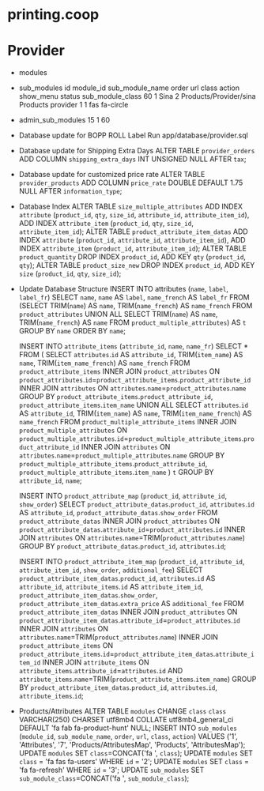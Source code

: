 # printing.coop

# Provider

- modules
- sub_modules
  id	module_id	sub_module_name	order	url	class	action	show_menu	status	sub_module_class
  60	1	Sina	2	Products/Provider/sina	Products	provider	1	1	fas fa-circle
- admin_sub_modules
  15 1 60

- Database update for BOPP ROLL Label
  Run app/database/provider.sql
- Database update for Shipping Extra Days
  ALTER TABLE `provider_orders` ADD COLUMN `shipping_extra_days` INT UNSIGNED NULL AFTER `tax`;
- Database update for customized price rate
  ALTER TABLE `provider_products` ADD COLUMN `price_rate` DOUBLE DEFAULT 1.75 NULL AFTER `information_type`;
- Database Index
  ALTER TABLE `size_multiple_attributes` ADD INDEX `attribute` (`product_id`, `qty`, `size_id`, `attribute_id`, `attribute_item_id`), ADD INDEX `attribute_item` (`product_id`, `qty`, `size_id`, `attribute_item_id`);
  ALTER TABLE `product_attribute_item_datas` ADD INDEX `attribute` (`product_id`, `attribute_id`, `attribute_item_id`), ADD INDEX `attribute_item` (`product_id`, `attribute_item_id`);
  ALTER TABLE `product_quantity` DROP INDEX `product_id`, ADD KEY `qty` (`product_id`, `qty`);
  ALTER TABLE `product_size_new` DROP INDEX `product_id`, ADD KEY `size` (`product_id`, `qty`, `size_id`);

- Update Database Structure
  INSERT INTO attributes (`name`, `label`, `label_fr`) SELECT `name`, `name` AS `label`, `name_french` AS `label_fr` FROM 
  (SELECT TRIM(`name`) AS `name`, TRIM(`name_french`) AS `name_french` FROM `product_attributes`
   UNION ALL
   SELECT TRIM(`name`) AS `name`, TRIM(`name_french`) AS `name` FROM `product_multiple_attributes`) AS `t`
  GROUP BY `name`
  ORDER BY `name`;

  INSERT INTO `attribute_items` (`attribute_id`, `name`, `name_fr`)
  SELECT * FROM (
    SELECT `attributes`.`id` AS `attribute_id`, TRIM(`item_name`) AS `name`, TRIM(`item_name_french`) AS `name_french` FROM `product_attribute_items` INNER JOIN `product_attributes` ON `product_attributes`.`id`=`product_attribute_items`.`product_attribute_id` INNER JOIN `attributes` ON `attributes`.`name`=`product_attributes`.`name` GROUP BY `product_attribute_items`.`product_attribute_id`, `product_attribute_items`.`item_name`
    UNION ALL
    SELECT `attributes`.`id` AS `attribute_id`, TRIM(`item_name`) AS `name`, TRIM(`item_name_french`) AS `name_french` FROM `product_multiple_attribute_items` INNER JOIN `product_multiple_attributes` ON `product_multiple_attributes`.`id`=`product_multiple_attribute_items`.`product_attribute_id` INNER JOIN `attributes` ON `attributes`.`name`=`product_multiple_attributes`.`name` GROUP BY `product_multiple_attribute_items`.`product_attribute_id`, `product_multiple_attribute_items`.`item_name`
  ) `t`
  GROUP BY `attribute_id`, `name`;

  INSERT INTO `product_attribute_map` (`product_id`, `attribute_id`, `show_order`)
  SELECT `product_attribute_datas`.`product_id`, `attributes`.`id` AS `attribute_id`, `product_attribute_datas`.`show_order`
  FROM `product_attribute_datas` INNER JOIN `product_attributes` ON `product_attribute_datas`.`attribute_id`=`product_attributes`.`id`
    INNER JOIN `attributes` ON `attributes`.`name`=TRIM(`product_attributes`.`name`)
  GROUP BY `product_attribute_datas`.`product_id`, `attributes`.`id`;

  INSERT INTO `product_attribute_item_map` (`product_id`, `attribute_id`, `attribute_item_id`, `show_order`, `additional_fee`)
  SELECT `product_attribute_item_datas`.`product_id`, `attributes`.`id` AS `attribute_id`, `attribute_items`.`id` AS `attribute_item_id`, `product_attribute_item_datas`.`show_order`, `product_attribute_item_datas`.`extra_price` AS `additional_fee`
  FROM `product_attribute_item_datas`
    INNER JOIN `product_attributes` ON `product_attribute_item_datas`.`attribute_id`=`product_attributes`.`id`
    INNER JOIN `attributes` ON `attributes`.`name`=TRIM(`product_attributes`.`name`)
    INNER JOIN `product_attribute_items` ON `product_attribute_items`.`id`=`product_attribute_item_datas`.`attribute_item_id`
    INNER JOIN `attribute_items` ON `attribute_items`.`attribute_id`=`attributes`.`id` AND `attribute_items`.`name`=TRIM(`product_attribute_items`.`item_name`)
  GROUP BY `product_attribute_item_datas`.`product_id`, `attributes`.`id`, `attribute_items`.`id`;

- Products/Attributes
  ALTER TABLE `modules` CHANGE `class` `class` VARCHAR(250) CHARSET utf8mb4 COLLATE utf8mb4_general_ci DEFAULT 'fa fab fa-product-hunt' NULL; 
  INSERT INTO `sub_modules` (`module_id`, `sub_module_name`, `order`, `url`, `class`, `action`) VALUES ('1', 'Attributes', '7', 'Products/AttributesMap', 'Products', 'AttributesMap');
  UPDATE `modules` SET `class`=CONCAT('fa ', `class`);
  UPDATE `modules` SET `class` = 'fa fas fa-users' WHERE `id` = '2';
  UPDATE `modules` SET `class` = 'fa fa-refresh' WHERE `id` = '3'; 
  UPDATE `sub_modules` SET `sub_module_class`=CONCAT('fa ', `sub_module_class`);
